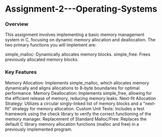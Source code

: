 # Assignment-2---Operating-Systems

### Overview
This assignment involves implementing a basic memory management system in C, focusing on dynamic memory allocation and deallocation. The two primary functions you will implement are:

simple_malloc: Dynamically allocates memory blocks.
simple_free: Frees previously allocated memory blocks.

### Key Features
Memory Allocation: Implements simple_malloc, which allocates memory dynamically and aligns allocations to 8-byte boundaries for optimal performance.
Memory Deallocation: Implements simple_free, allowing for the efficient release of memory, reducing memory leaks.
Next-fit Allocation Strategy: Utilizes a circular singly-linked list of memory blocks and a "next-fit" strategy for memory allocation.
Custom Unit Tests: Includes a test framework using the check library to verify the correct functioning of the memory manager.
Replacement of Standard Malloc/Free: Replaces the default C library memory allocation functions (malloc and free) in a previously implemented program.
